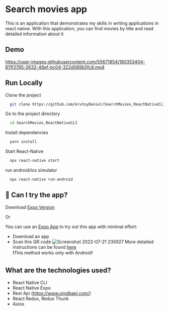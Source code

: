 
# Search movies app

This is an application that demonstrates my skills in writing applications in react native. 
With this application, you can find movies by title and read detailed information about it

## Demo
https://user-images.githubusercontent.com/55671854/180353404-611f3785-2632-48ef-bc04-322d089b5fc8.mp4



## Run Locally

Clone the project

```bash
  git clone https://github.com/krutoyDaniel/SearchMovies_ReactNativeCLI
```

Go to the project directory

```bash
  cd SearchMovies_ReactNativeCLI
```

Install dependencies

```bash
  yarn install
```

Start React-Native

```bash
  npx react-native start
```

run android/ios simulator

```bash
  npx react-native run-android
```

## 📲 Can I try the app?
Download [Expo Version](https://github.com/krutoyDaniel/SearchMoviesApp) 

Or

You can use an [Expo App](https://play.google.com/store/apps/details?id=host.exp.exponent&hl=ru&gl=US) to try out this app with minimal effort: 

- Download an app   
- Scan this QR code ![Screenshot 2022-07-21 235927](https://user-images.githubusercontent.com/55671854/180359653-906a2fc1-a99d-4cb6-aedb-4a5bb57998ae.png) 
More detailed instructions can be found [here](https://exp.host/@dany222/MovieSearchApp?release-channel=default)   
❗This method works only with Android!
## What are the technologies used?
- React Native CLI
- React Native Expo
- Rest Api (https://www.omdbapi.com/)
- React Redux, Redux Thunk
- Axios
